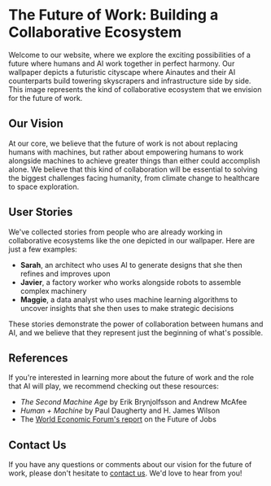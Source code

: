 <!--font:Exo 2-->

# The Future of Work: Building a Collaborative Ecosystem

Welcome to our website, where we explore the exciting possibilities of a future where humans and AI work together in perfect harmony. Our wallpaper depicts a futuristic cityscape where Ainautes and their AI counterparts build towering skyscrapers and infrastructure side by side. This image represents the kind of collaborative ecosystem that we envision for the future of work.

## Our Vision

At our core, we believe that the future of work is not about replacing humans with machines, but rather about empowering humans to work alongside machines to achieve greater things than either could accomplish alone. We believe that this kind of collaboration will be essential to solving the biggest challenges facing humanity, from climate change to healthcare to space exploration.

## User Stories

We've collected stories from people who are already working in collaborative ecosystems like the one depicted in our wallpaper. Here are just a few examples:

- **Sarah**, an architect who uses AI to generate designs that she then refines and improves upon
- **Javier**, a factory worker who works alongside robots to assemble complex machinery
- **Maggie**, a data analyst who uses machine learning algorithms to uncover insights that she then uses to make strategic decisions

These stories demonstrate the power of collaboration between humans and AI, and we believe that they represent just the beginning of what's possible.

## References

If you're interested in learning more about the future of work and the role that AI will play, we recommend checking out these resources:

- _The Second Machine Age_ by Erik Brynjolfsson and Andrew McAfee
- _Human + Machine_ by Paul Daugherty and H. James Wilson
- The [World Economic Forum's report](#) on the Future of Jobs

## Contact Us

If you have any questions or comments about our vision for the future of work, please don't hesitate to [contact us](#). We'd love to hear from you!

<!--

Write me content for website with wallpaper which alt text is:

"A futuristic cityscape where Ainautes and their AI counterparts work together to build towering skyscrapers and infrastructure."

The name/title of the page should not be 1:1 copy of the alt text but rather a real content of the website which is using this wallpaper.

- Use markdown format 
- Start with heading
- Heading should be short and concise
- The content should look like a real website 
- The website should not be about the wallpaper, wallpaper is just a related background
- Heading should be contain work "wallpaper" or "background"
- Include real sections like references, contact, user stories, etc. use things relevant to the page purpose.
- Feel free to use structure like headings, bullets, numbering, blockquotes, paragraphs, horizontal lines, etc.
- You can use formatting like bold or _italic_
- You can include UTF-8 emojis
- Links should be only #hash anchors (and you can refer to the document itself)
- Do not include images


---


# The Future of Work: Building a Collaborative Ecosystem

Welcome to our website, where we explore the exciting possibilities of a future where humans and AI work together in perfect harmony. Our wallpaper depicts a futuristic cityscape where Ainautes and their AI counterparts build towering skyscrapers and infrastructure side by side. This image represents the kind of collaborative ecosystem that we envision for the future of work.

## Our Vision

At our core, we believe that the future of work is not about replacing humans with machines, but rather about empowering humans to work alongside machines to achieve greater things than either could accomplish alone. We believe that this kind of collaboration will be essential to solving the biggest challenges facing humanity, from climate change to healthcare to space exploration.

## User Stories

We've collected stories from people who are already working in collaborative ecosystems like the one depicted in our wallpaper. Here are just a few examples:

- **Sarah**, an architect who uses AI to generate designs that she then refines and improves upon
- **Javier**, a factory worker who works alongside robots to assemble complex machinery
- **Maggie**, a data analyst who uses machine learning algorithms to uncover insights that she then uses to make strategic decisions

These stories demonstrate the power of collaboration between humans and AI, and we believe that they represent just the beginning of what's possible.

## References

If you're interested in learning more about the future of work and the role that AI will play, we recommend checking out these resources:

- _The Second Machine Age_ by Erik Brynjolfsson and Andrew McAfee
- _Human + Machine_ by Paul Daugherty and H. James Wilson
- The [World Economic Forum's report](#) on the Future of Jobs

## Contact Us

If you have any questions or comments about our vision for the future of work, please don't hesitate to [contact us](#). We'd love to hear from you!

-->

